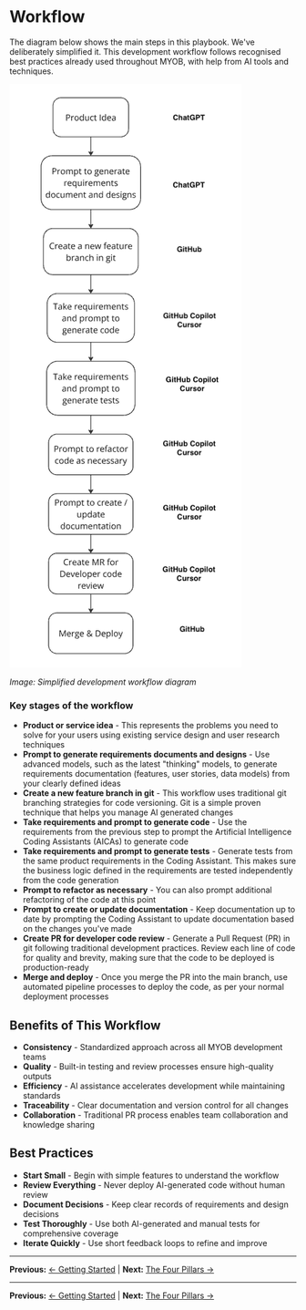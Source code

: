 # Workflow

The diagram below shows the main steps in this playbook. We've deliberately simplified it. This development workflow follows recognised best practices already used throughout MYOB, with help from AI tools and techniques.

![](attachments/development-workflow-diagram.png)

*Image: Simplified development workflow diagram*

### Key stages of the workflow

- **Product or service idea** - This represents the problems you need to solve for your users using existing service design and user research techniques
- **Prompt to generate requirements documents and designs** - Use advanced models, such as the latest "thinking" models, to generate requirements documentation (features, user stories, data models) from your clearly defined ideas
- **Create a new feature branch in git** - This workflow uses traditional git branching strategies for code versioning. Git is a simple proven technique that helps you manage AI generated changes
- **Take requirements and prompt to generate code** - Use the requirements from the previous step to prompt the Artificial Intelligence Coding Assistants (AICAs) to generate code
- **Take requirements and prompt to generate tests** - Generate tests from the same product requirements in the Coding Assistant. This makes sure the business logic defined in the requirements are tested independently from the code generation
- **Prompt to refactor as necessary** - You can also prompt additional refactoring of the code at this point
- **Prompt to create or update documentation** - Keep documentation up to date by prompting the Coding Assistant to update documentation based on the changes you've made
- **Create PR for developer code review** - Generate a Pull Request (PR) in git following traditional development practices. Review each line of code for quality and brevity, making sure that the code to be deployed is production-ready
- **Merge and deploy** - Once you merge the PR into the main branch, use automated pipeline processes to deploy the code, as per your normal deployment processes

## Benefits of This Workflow

- **Consistency** - Standardized approach across all MYOB development teams
- **Quality** - Built-in testing and review processes ensure high-quality outputs
- **Efficiency** - AI assistance accelerates development while maintaining standards
- **Traceability** - Clear documentation and version control for all changes
- **Collaboration** - Traditional PR process enables team collaboration and knowledge sharing

## Best Practices

- **Start Small** - Begin with simple features to understand the workflow
- **Review Everything** - Never deploy AI-generated code without human review
- **Document Decisions** - Keep clear records of requirements and design decisions
- **Test Thoroughly** - Use both AI-generated and manual tests for comprehensive coverage
- **Iterate Quickly** - Use short feedback loops to refine and improve

---

**Previous:** [← Getting Started](README.md) | **Next:** [The Four Pillars →](the-four-pillars.md)

---

**Previous:** [← Getting Started](README.md) | **Next:** [The Four Pillars →](the-four-pillars.md)
